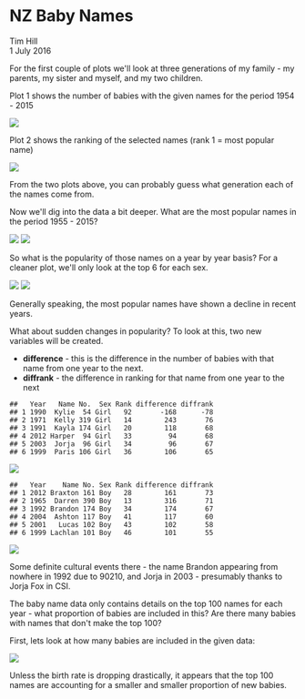 # NZ Baby Names
Tim Hill  
1 July 2016  




For the first couple of plots we'll look at three generations of my family - my parents, my sister and myself, and my two children.



Plot 1 shows the number of babies with the given names for the period 1954 - 2015

![](Baby_names_MD_files/figure-html/unnamed-chunk-3-1.png) 

Plot 2 shows the ranking of the selected names (rank 1 = most popular name)

![](Baby_names_MD_files/figure-html/unnamed-chunk-4-1.png) 

From the two plots above, you can probably guess what generation each of the names come from.


Now we'll dig into the data a bit deeper.  What are the most popular names in the period 1955 - 2015?

![](Baby_names_MD_files/figure-html/unnamed-chunk-5-1.png) ![](Baby_names_MD_files/figure-html/unnamed-chunk-5-2.png) 


So what is the popularity of those names on a year by year basis?
For a cleaner plot, we'll only look at the top 6 for each sex.

![](Baby_names_MD_files/figure-html/unnamed-chunk-6-1.png) ![](Baby_names_MD_files/figure-html/unnamed-chunk-6-2.png) 

Generally speaking, the most popular names have shown a decline in recent years.

What about sudden changes in popularity?
To look at this, two new variables will be created.

- **difference** - this is the difference in the number of babies with that name from one year to the next.
- **diffrank** - the difference in ranking for that name from one year to the next


```
##   Year   Name No.  Sex Rank difference diffrank
## 1 1990  Kylie  54 Girl   92       -168      -78
## 2 1971  Kelly 319 Girl   14        243       76
## 3 1991  Kayla 174 Girl   20        118       68
## 4 2012 Harper  94 Girl   33         94       68
## 5 2003  Jorja  96 Girl   34         96       67
## 6 1999  Paris 106 Girl   36        106       65
```

![](Baby_names_MD_files/figure-html/unnamed-chunk-7-1.png) 



```
##   Year    Name No. Sex Rank difference diffrank
## 1 2012 Braxton 161 Boy   28        161       73
## 2 1965  Darren 390 Boy   13        316       71
## 3 1992 Brandon 174 Boy   34        174       67
## 4 2004  Ashton 117 Boy   41        117       60
## 5 2001   Lucas 102 Boy   43        102       58
## 6 1999 Lachlan 101 Boy   46        101       55
```

![](Baby_names_MD_files/figure-html/unnamed-chunk-8-1.png) 

Some definite cultural events there - the name Brandon appearing from nowhere in 1992 due to 90210, and Jorja in 2003 - presumably thanks to Jorja Fox in CSI. 

The baby name data only contains details on the top 100 names for each year - what proportion of babies are included in this?  Are there many babies with names that don't make the top 100?

First, lets look at how many babies are included in the given data:

![](Baby_names_MD_files/figure-html/unnamed-chunk-9-1.png) 

Unless the birth rate is dropping drastically, it appears that the top 100 names are accounting for a smaller and smaller proportion of new babies.


